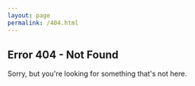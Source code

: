 ```yaml
---
layout: page
permalink: /404.html
---
```


## Error 404 - Not Found

Sorry, but you're looking for something that's not here.
